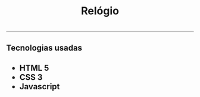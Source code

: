 <h1 align="center">Relógio<h1>

<hr>

<h2>Tecnologias usadas<h2>

<ul>
<li>HTML 5</li>
<li>CSS 3</li>
<li>Javascript</li>
</ul>